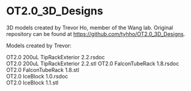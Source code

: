 # OT2.0_3D_Designs

3D models created by Trevor Ho, member of the Wang lab. Original repository can be found at https://github.com/tyhho/OT2.0_3D_Designs. 

Models created by Trevor:

OT2.0 200uL TipRackExterior 2.2.rsdoc	
OT2.0 200uL TipRackExterior 2.2.stl	
OT2.0 FalconTubeRack 1.8.rsdoc	
OT2.0 FalconTubeRack 1.8.stl	
OT2.0 IceBlock 1.0.rsdoc	
OT2.0 IceBlock 1.1.stl	








